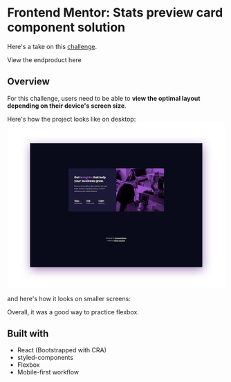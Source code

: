 # Frontend Mentor: Stats preview card component solution
Here's a take on this [challenge](https://www.frontendmentor.io/challenges/stats-preview-card-component-8JqbgoU62).

View the endproduct here

## Overview
For this challenge, users need to be able to **view the optimal layout depending on their device's screen size**. 

Here's how the project looks like on desktop:
![Desktop Preview](https://github.com/msunji/frontend-mentor/blob/main/stats-card/public/assets/img/desktop-preview.png)

and here's how it looks on smaller screens:



Overall, it was a good way to practice flexbox.

## Built with
- React (Bootstrapped with CRA)
- styled-components
- Flexbox
- Mobile-first workflow
